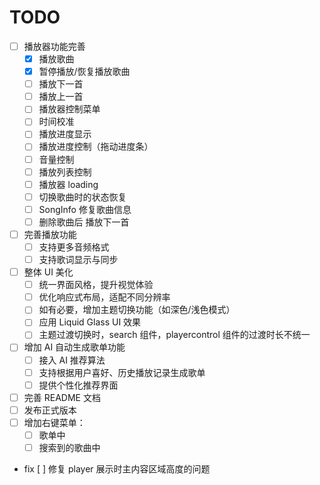 # TODO

- [ ] 播放器功能完善
  - [x] 播放歌曲
  - [x] 暂停播放/恢复播放歌曲
  - [ ] 播放下一首
  - [ ] 播放上一首
  - [ ] 播放器控制菜单
  - [ ] 时间校准
  - [ ] 播放进度显示
  - [ ] 播放进度控制（拖动进度条）
  - [ ] 音量控制
  - [ ] 播放列表控制
  - [ ] 播放器 loading
  - [ ] 切换歌曲时的状态恢复
  - [ ] SongInfo 修复歌曲信息
  - [ ] 删除歌曲后 播放下一首
- [ ] 完善播放功能
  - [ ] 支持更多音频格式
  - [ ] 支持歌词显示与同步
- [ ] 整体 UI 美化
  - [ ] 统一界面风格，提升视觉体验
  - [ ] 优化响应式布局，适配不同分辨率
  - [ ] 如有必要，增加主题切换功能（如深色/浅色模式）
  - [ ] 应用 Liquid Glass UI 效果
  - [ ] 主题过渡切换时，search 组件，playercontrol 组件的过渡时长不统一
- [ ] 增加 AI 自动生成歌单功能
  - [ ] 接入 AI 推荐算法
  - [ ] 支持根据用户喜好、历史播放记录生成歌单
  - [ ] 提供个性化推荐界面
- [ ] 完善 README 文档
- [ ] 发布正式版本
- [ ] 增加右键菜单：
  - [ ] 歌单中
  - [ ] 搜索到的歌曲中

- fix
  [ ] 修复 player 展示时主内容区域高度的问题
